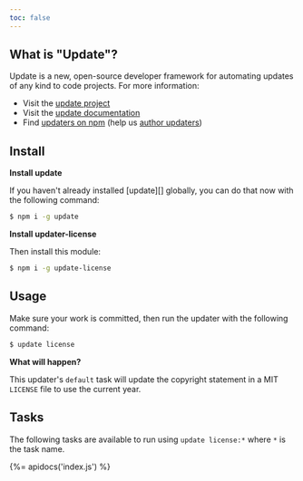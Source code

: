 ```yaml
---
toc: false
---
```

## What is "Update"?

Update is a new, open-source developer framework for automating updates of any kind to code projects. For more information:

- Visit the [update project](https://github.com/update/update)
- Visit the [update documentation](https://github.com/update/update)
- Find [updaters on npm](https://www.npmjs.com/browse/keyword/update-updater) (help us [author updaters](https://github.com/update/update/blob/master/docs/updaters.md))

## Install

**Install update**

If you haven't already installed [update][] globally, you can do that now with the following command:

```sh
$ npm i -g update
```

**Install updater-license**

Then install this module:

```sh
$ npm i -g update-license
```

## Usage

Make sure your work is committed, then run the updater with the following command:

```sh
$ update license
```

**What will happen?**

This updater's `default` task will update the copyright statement in a MIT `LICENSE` file to use the current year.

## Tasks

The following tasks are available to run using `update license:*` where `*` is the task name.

{%= apidocs('index.js') %} 

